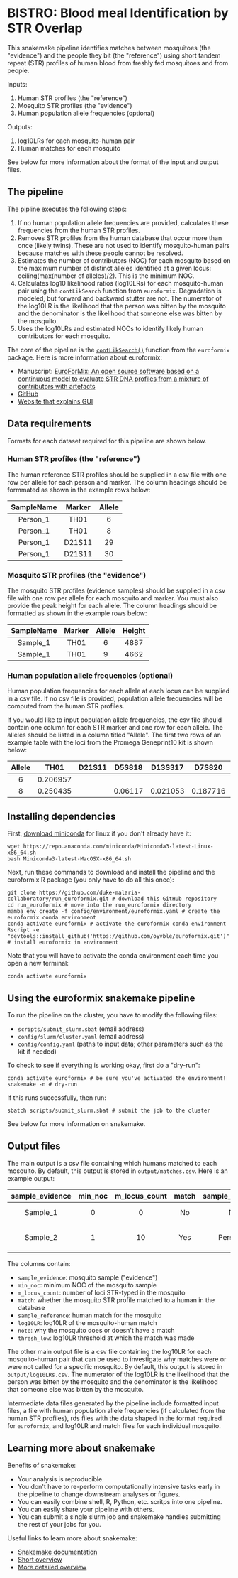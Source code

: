 # BISTRO: Blood meal Identification by STR Overlap

This snakemake pipeline identifies matches between mosquitoes (the "evidence") and the people they bit (the "reference") using short tandem repeat (STR) profiles of human blood from freshly fed mosquitoes and from people.

Inputs:
1. Human STR profiles (the "reference")
1. Mosquito STR profiles (the "evidence")
1. Human population allele frequencies (optional)

Outputs:
1. log10LRs for each mosquito-human pair
1. Human matches for each mosquito

See below for more information about the format of the input and output files. 

## The pipeline

The pipline executes the following steps:
1. If no human population allele frequencies are provided, calculates these frequencies from the human STR profiles. 
1. Removes STR profiles from the human database that occur more than once (likely twins). These are not used to identify mosquito-human pairs because matches with these people cannot be resolved. 
1. Estimates the number of contributors (NOC) for each mosquito based on the maximum number of distinct alleles identified at a given locus: ceiling(max(number of alleles)/2). This is the minimum NOC. 
1. Calculates log10 likelihood ratios (log10LRs) for each mosquito-human pair using the `contLikSearch` function from `euroformix`. Degradation is modeled, but forward and backward stutter are not. The numerator of the log10LR is the likelihood that the person was bitten by the mosquito and the denominator is the likelihood that someone else was bitten by the mosquito. 
1. Uses the log10LRs and estimated NOCs to identify likely human contributors for each mosquito. 

The core of the pipeline is the [`contLikSearch()`](https://github.com/oyvble/euroformix/blob/master/R/contLikSearch.R) function from the `euroformix` package. Here is more information about euroformix: 
- Manuscript: [EuroForMix: An open source software based on a continuous model to evaluate STR DNA profiles from a mixture of contributors with artefacts](https://pubmed.ncbi.nlm.nih.gov/26720812/)
- [GitHub](https://github.com/oyvble/euroformix)
- [Website that explains GUI](http://www.euroformix.com/)

## Data requirements

Formats for each dataset required for this pipeline are shown below.

### Human STR profiles (the "reference")

The human reference STR profiles should be supplied in a csv file with one row per allele for each person and marker. The column headings should be formmated as shown in the example rows below:

|SampleName|Marker|Allele|
|:---:|:---:|:---:|
|Person_1|TH01|6|
|Person_1|TH01|8|
|Person_1|D21S11|29|
|Person_1|D21S11|30|

### Mosquito STR profiles (the "evidence")

The mosquito STR profiles (evidence samples) should be supplied in a csv file with one row per allele for each mosquito and marker. You must also provide the peak height for each allele. The column headings should be formatted as shown in the example rows below:

|SampleName|Marker|Allele|Height|
|:---:|:---:|:---:|:---:|
|Sample_1|TH01|6|4887|
|Sample_1|TH01|9|4662|

### Human population allele frequencies (optional)

Human population frequencies for each allele at each locus can be supplied in a csv file. If no csv file is provided, population allele frequencies will be computed from the human STR profiles. 

If you would like to input population allele frequencies, the csv file should contain one column for each STR marker and one row for each allele. The alleles should be listed in a column titled "Allele". The first two rows of an example table with the loci from the Promega Geneprint10 kit is shown below:

| Allele | TH01 | D21S11 | D5S818 | D13S317 | D7S820 | D16S539 | CSF1PO | AMEL | vWA | TPOX |
|:------:|:----:|:------:|:------:|:-------:|:------:|:------:|:----:|:---:|:----:|:---:|
|6|0.206957| | | | | | | | |0.098276|
|8|0.250435| |0.06117|0.021053|0.187716|0.033304|0.042205| | |0.24569|


## Installing dependencies

First, [download miniconda](https://docs.conda.io/en/latest/miniconda.html) for linux if you don't already have it:
```
wget https://repo.anaconda.com/miniconda/Miniconda3-latest-Linux-x86_64.sh
bash Miniconda3-latest-MacOSX-x86_64.sh
```

Next, run these commands to download and install the pipeline and the euroformix R package (you only have to do all this once):
```
git clone https://github.com/duke-malaria-collaboratory/run_euroformix.git # download this GitHub repository
cd run_euroformix # move into the run_euroformix directory
mamba env create -f config/environment/euroformix.yaml # create the euroformix conda environment
conda activate euroformix # activate the euroformix conda environment
Rscript -e "devtools::install_github('https://github.com/oyvble/euroformix.git')" # install euroformix in environment
```

Note that you will have to activate the conda environment each time you open a new terminal:
```
conda activate euroformix
```

## Using the euroformix snakemake pipeline

To run the pipeline on the cluster, you have to modify the following files:
- `scripts/submit_slurm.sbat` (email address)
- `config/slurm/cluster.yaml` (email address)
- `config/config.yaml` (paths to input data; other parameters such as the kit if needed)

To check to see if everything is working okay, first do a "dry-run":
```
conda activate euroformix # be sure you've activated the environment! 
snakemake -n # dry-run
```

If this runs successfully, then run:
```
sbatch scripts/submit_slurm.sbat # submit the job to the cluster
```

See below for more information on snakemake.

## Output files

The main output is a csv file containing which humans matched to each mosquito. By default, this output is stored in `output/matches.csv`. Here is an example output:

|sample_evidence|min_noc|m_locus_count|match|sample_reference|log10LR|note|thresh_low|
|:---:|:---:|:---:|:---:|:---:|:---:|:---:|:---:|
|Sample_1|0|0|No|NA|NA|No peaks|1|
|Sample_2|1|10|Yes|Person_1|10.91|Passed all filters|10|

The columns contain:
- `sample_evidence`: mosquito sample ("evidence")
- `min_noc`: minimum NOC of the mosquito sample
- `m_locus_count`: number of loci STR-typed in the mosquito
- `match`: whether the mosquito STR profile matched to a human in the database
- `sample_reference`: human match for the mosquito
- `log10LR`: log10LR of the mosquito-human match
- `note`: why the mosquito does or doesn't have a match
- `thresh_low`: log10LR threshold at which the match was made

The other main output file is a csv file containing the log10LR for each mosquito-human pair that can be used to investigate why matches were or were not called for a specific mosquito. By default, this output is stored in `output/log10LRs.csv`. The numerator of the log10LR is the likelihood that the person was bitten by the mosquito and the denominator is the likelihood that someone else was bitten by the mosquito. 

Intermediate data files generated by the pipeline include formatted input files, a file with human population allele frequencies (if calculated from the human STR profiles), rds files with the data shaped in the format required for `euroformix`, and log10LR and match files for each individual mosquito. 

## Learning more about snakemake

Benefits of snakemake:
- Your analysis is reproducible.
- You don't have to re-perform computationally intensive tasks early in the pipeline to change downstream analyses or figures.
- You can easily combine shell, R, Python, etc. scritps into one pipeline.
- You can easily share your pipeline with others.
- You can submit a single slurm job and snakemake handles submitting the rest of your jobs for you.

Useful links to learn more about snakemake:
- [Snakemake documentation](https://snakemake.readthedocs.io/en/stable/)
- [Short overview](https://slides.com/johanneskoester/snakemake-short#/)
- [More detailed overview](https://slides.com/johanneskoester/snakemake-tutorial#/)
